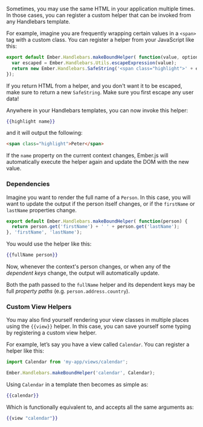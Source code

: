 Sometimes, you may use the same HTML in your application multiple times. In those cases, you can register a custom helper that can be invoked from any Handlebars template.

For example, imagine you are frequently wrapping certain values in a `<span>` tag with a custom class. You can register a helper from your JavaScript like this:

```app/helpers/highlight.js
export default Ember.Handlebars.makeBoundHelper( function(value, options) {
  var escaped = Ember.Handlebars.Utils.escapeExpression(value);
  return new Ember.Handlebars.SafeString('<span class="highlight">' + escaped + '</span>');
});
```

If you return HTML from a helper, and you don't want it to be escaped,
make sure to return a new `SafeString`. Make sure you first escape any
user data!

Anywhere in your Handlebars templates, you can now invoke this helper:

```handlebars
{{highlight name}}
```

and it will output the following:

```html
<span class="highlight">Peter</span>
```

If the `name` property on the current context changes, Ember.js will
automatically execute the helper again and update the DOM with the new
value.

### Dependencies

Imagine you want to render the full name of a `Person`. In this
case, you will want to update the output if the person itself changes,
or if the `firstName` or `lastName` properties change.

```app/helpers/full-name.js
export default Ember.Handlebars.makeBoundHelper( function(person) {
  return person.get('firstName') + ' ' + person.get('lastName');
}, 'firstName', 'lastName');
```

You would use the helper like this:

```handlebars
{{fullName person}}
```

Now, whenever the context's person changes, or when any of the
_dependent keys_ change, the output will automatically update.

Both the path passed to the `fullName` helper and its dependent keys may
be full _property paths_ (e.g. `person.address.country`).

### Custom View Helpers

You may also find yourself rendering your view classes in multiple
places using the `{{view}}` helper. In this case, you can save yourself
some typing by registering a custom view helper.

For example, let’s say you have a view called `Calendar`.
You can register a helper like this:

```app/helpers/calendar.js
import Calendar from 'my-app/views/calendar';

Ember.Handlebars.makeBoundHelper('calendar', Calendar);
```

Using `Calendar` in a template then becomes as simple as:

```handlebars
{{calendar}}
```

Which is functionally equivalent to, and accepts all the same
arguments as:

```handlebars
{{view "calendar"}}
```
